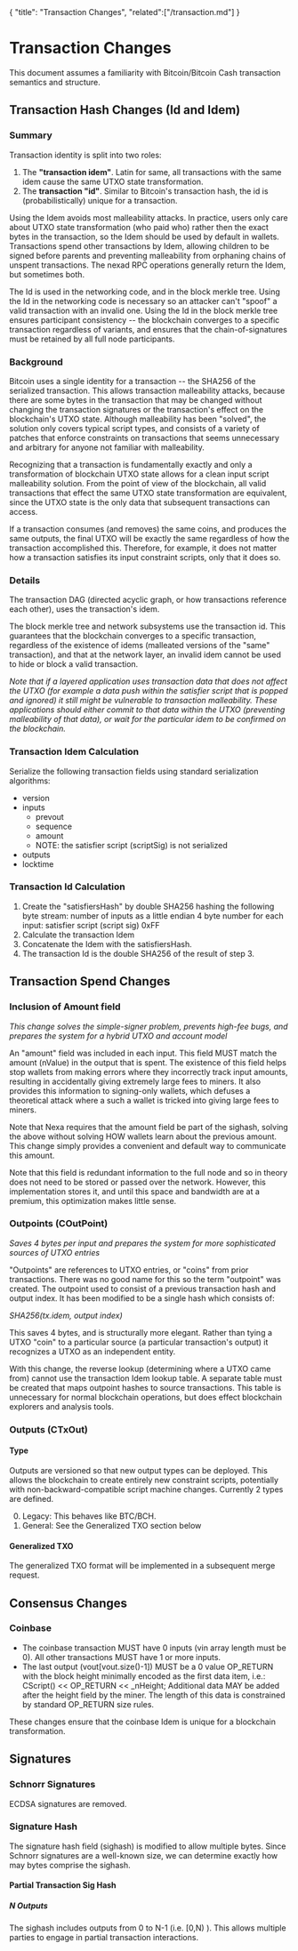 <div class="cwikmeta">
{
"title": "Transaction Changes",
"related":["/transaction.md"]
} </div>

# Transaction Changes

This document assumes a familiarity with Bitcoin/Bitcoin Cash transaction semantics and structure.

## Transaction Hash Changes (Id and Idem)

### Summary
Transaction identity is split into two roles:
1. The **"transaction idem"**.  Latin for same, all transactions with the same idem cause the same UTXO state transformation.
2. The **transaction "id"**.  Similar to Bitcoin's transaction hash, the id is (probabilistically) unique for a transaction.

Using the Idem avoids most malleability attacks.  In practice, users only care about UTXO state transformation (who paid who) rather then the exact bytes in the transaction, so the Idem should be used by default in wallets.  Transactions spend other transactions by Idem, allowing children to be signed before parents and preventing malleability from orphaning chains of unspent transactions.  The nexad RPC operations generally return the Idem, but sometimes both.

The Id is used in the networking code, and in the block merkle tree.  Using the Id in the networking code is necessary so an attacker can't "spoof" a valid transaction with an invalid one.  Using the Id in the block merkle tree ensures participant consistency -- the blockchain converges to a specific transaction regardless of variants, and ensures that the chain-of-signatures must be retained by all full node participants.

### Background

Bitcoin uses a single identity for a transaction -- the SHA256 of the serialized transaction.  This allows transaction malleability attacks, because there are some bytes in the transaction that may be changed without changing the transaction signatures or the transaction's effect on the blockchain's UTXO state.  Although malleability has been "solved", the solution only covers typical script types, and consists of a variety of patches that enforce constraints on transactions that seems unnecessary and arbitrary for anyone not familiar with malleability.

Recognizing that a transaction is fundamentally exactly and only a transformation of blockchain UTXO state allows for a clean input script malleability solution.  From the point of view of the blockchain, all valid transactions that effect the same UTXO state transformation are equivalent, since the UTXO state is the only data that subsequent transactions can access.

If a transaction consumes (and removes) the same coins, and produces the same outputs, the final UTXO will be exactly the same regardless of how the transaction accomplished this.  Therefore, for example, it does not matter how a transaction satisfies its input constraint scripts, only that it does so.

### Details

The transaction DAG (directed acyclic graph, or how transactions reference each other), uses the transaction's idem.

The block merkle tree and network subsystems use the transaction id.  This guarantees that the blockchain converges to a specific transaction, regardless of the existence of idems (malleated versions of the "same" transaction),  and that at the network layer, an invalid idem cannot be used to hide or block a valid transaction.

*Note that if a layered application uses transaction data that does not affect the UTXO (for example a data push within the satisfier script that is popped and ignored) it still might be vulnerable to transaction malleability.  These applications should either commit to that data within the UTXO (preventing malleability of that data), or wait for the particular idem to be confirmed on the blockchain.*

### Transaction Idem Calculation
Serialize the following transaction fields using standard serialization algorithms:
* version
* inputs
	* prevout
	* sequence
	* amount
	* NOTE: the satisfier script (scriptSig) is not serialized
* outputs
* locktime


### Transaction Id Calculation

1. Create the "satisfiersHash" by double SHA256 hashing the following byte stream:
number of inputs as a little endian 4 byte number
for each input:
  satisfier script (script sig)
  0xFF
2. Calculate the transaction Idem
3. Concatenate the Idem with the satisfiersHash.
4. The transaction Id is the double SHA256 of the result of step 3.

## Transaction Spend Changes

### Inclusion of Amount field
*This change solves the simple-signer problem, prevents high-fee bugs, and prepares the system for a hybrid UTXO and account model*

An "amount" field was included in each input.  This field MUST match the amount (nValue) in the output that is spent.  The existence of this field helps stop wallets from making errors where they incorrectly track input amounts, resulting in accidentally giving extremely large fees to miners.  It also provides this information to signing-only wallets, which defuses a theoretical attack where a such a wallet is tricked into giving large fees to miners.

Note that Nexa requires that the amount field be part of the sighash, solving the above without solving HOW wallets learn about the previous amount.  This change simply provides a convenient and default way to communicate this amount.

Note that this field is redundant information to the full node and so in theory does not need to be stored or passed over the network.  However, this implementation stores it, and until this space and bandwidth are at a premium, this optimization makes little sense.

### Outpoints (COutPoint)
*Saves 4 bytes per input and prepares the system for more sophisticated sources of UTXO entries*

"Outpoints" are references to UTXO entries, or "coins" from prior transactions.  There was no good name for this so the term "outpoint" was created.  The outpoint used to consist of a previous transaction hash and output index.  It has been modified to be a single hash which consists of:

*SHA256(tx.idem, output index)*

This saves 4 bytes, and is structurally more elegant.  Rather than tying a UTXO "coin" to a particular source (a particular transaction's output) it recognizes a UTXO as an independent entity.

With this change, the reverse lookup (determining where a UTXO came from) cannot use the transaction Idem lookup table.  A separate table must be created that maps outpoint hashes to source transactions.  This table is unnecessary for normal blockchain operations, but does effect blockchain explorers and analysis tools.


### Outputs (CTxOut)

#### Type

Outputs are versioned so that new output types can be deployed.  This allows the blockchain to create entirely new constraint scripts, potentially with non-backward-compatible script machine changes.  Currently 2 types are defined.

0. Legacy: This behaves like BTC/BCH.
1. General: See the Generalized TXO section below 

#### Generalized TXO

The generalized TXO format will be implemented in a subsequent merge request.

## Consensus Changes

### Coinbase
 * The coinbase transaction MUST have 0 inputs (vin array length must be 0).  All other transactions MUST have 1 or more inputs.
 * The last output (vout[vout.size()-1]) MUST be a 0 value OP_RETURN with the block height minimally encoded as the first data item, i.e.:  CScript() << OP_RETURN << _nHeight;  Additional data MAY be added after the height field by the miner.  The length of this data is constrained by standard OP_RETURN size rules.

These changes ensure that the coinbase Idem is unique for a blockchain transformation.
 

## Signatures

### Schnorr Signatures
ECDSA signatures are removed.

### Signature Hash

The signature hash field (sighash) is modified to allow multiple bytes.  Since Schnorr signatures are a well-known size, we can determine exactly how may bytes comprise the sighash.

#### Partial Transaction Sig Hash

##### N Outputs
The sighash includes outputs from 0 to N-1 (i.e. [0,N) ).  This allows multiple parties to engage in partial transaction interactions.
